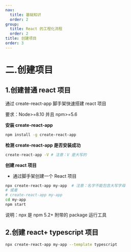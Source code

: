 ```yaml
---
nav:
  title: 基础知识
  order: 2
group:
  title: React 的工程化流程
  order: 2
title: 创建项目
order: 3
---
```


# 二.创建项目

## 1.创建普通 react 项目

通过 create-react-app 脚手架快速搭建 react 项目

<Alert type="warning">
  要求：Node>=8.10 并且 npm>=5.6
</Alert>

**安装 create-react-app**

```bash
npm install -g create-react-app
```

**检测 create-react-app 是否安装成功**

```bash
create-react-app -V # 注意：V 是大写的
```

**创建 react 项目**

- 通过脚手架创建一个 React 项目

```bash
npx create-react-app my-app  # 注意：名字不能包含大写字母
# 或者
# create-react-app my-app
cd my-app
npm start
```

说明：npx 是 npm 5.2+ 附带的 package 运行工具

## 2.创建 react+ typescript 项目

```sh
npx create-react-app my-app --template typescript
```
